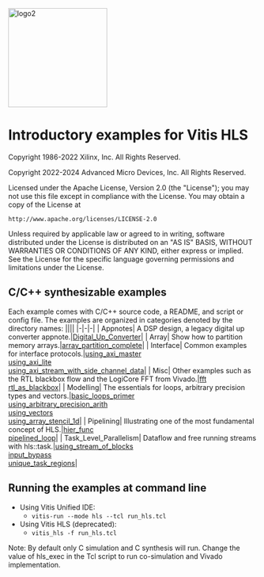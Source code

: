 <img src="./Images/logo2.png" alt="logo2" width="200"/>

# Introductory examples for Vitis HLS

Copyright 1986-2022 Xilinx, Inc. All Rights Reserved. 

Copyright 2022-2024 Advanced Micro Devices, Inc. All Rights Reserved.

Licensed under the Apache License, Version 2.0 (the "License");
you may not use this file except in compliance with the License.
You may obtain a copy of the License at

    http://www.apache.org/licenses/LICENSE-2.0

Unless required by applicable law or agreed to in writing, software
distributed under the License is distributed on an "AS IS" BASIS,
WITHOUT WARRANTIES OR CONDITIONS OF ANY KIND, either express or implied.
See the License for the specific language governing permissions and
limitations under the License.

## C/C++ synthesizable examples

Each example comes with C/C++ source code, a README, and script or config file.
The examples are organized in categories denoted by the directory names:
||||
|-|-|-|
| Appnotes| A DSP design, a legacy digital up converter appnote.|[Digital_Up_Converter](https://github.com/Xilinx/Vitis-HLS-Introductory-Examples/tree/master/AppNotes/Digital_Up_Converter)|
| Array| Show how to partition memory arrays.|[array_partition_complete](https://github.com/Xilinx/Vitis-HLS-Introductory-Examples/tree/master/Array/array_partition_complete)|
| Interface| Common examples for interface protocols.|[using_axi_master](https://github.com/Xilinx/Vitis-HLS-Introductory-Examples/tree/master/Interface/Memory/using_axi_master)<br> [using_axi_lite](https://github.com/Xilinx/Vitis-HLS-Introductory-Examples/tree/master/Interface/Register/using_axi_lite)<br> [using_axi_stream_with_side_channel_data](https://github.com/Xilinx/Vitis-HLS-Introductory-Examples/tree/master/Interface/Streaming/using_axi_stream_with_side_channel_data)|
| Misc| Other examples such as the RTL blackbox flow and the LogiCore FFT from Vivado.|[fft](https://github.com/Xilinx/Vitis-HLS-Introductory-Examples/tree/master/Misc/fft)<br> [rtl_as_blackbox](https://github.com/Xilinx/Vitis-HLS-Introductory-Examples/tree/master/Misc/rtl_as_blackbox)|
| Modelling| The essentials for loops, arbitrary precision types and vectors.|[basic_loops_primer](https://github.com/Xilinx/Vitis-HLS-Introductory-Examples/tree/master/Modeling/basic_loops_primer)<br> [using_arbitrary_precision_arith](https://github.com/Xilinx/Vitis-HLS-Introductory-Examples/tree/master/Modeling/using_arbitrary_precision_arith)<br> [using_vectors](https://github.com/Xilinx/Vitis-HLS-Introductory-Examples/tree/master/Modeling/using_vectors)<br> [using_array_stencil_1d](https://github.com/Xilinx/Vitis-HLS-Introductory-Examples/tree/master/Modeling/using_array_stencil_1d)|
| Pipelining| Illustrating one of the most fundamental concept of HLS.|[hier_func](https://github.com/Xilinx/Vitis-HLS-Introductory-Examples/tree/master/Pipelining/Functions/hier_func)<br> [pipelined_loop](https://github.com/Xilinx/Vitis-HLS-Introductory-Examples/tree/master/Pipelining/Loops/pipelined_loop)|
| Task_Level_Parallelism| Dataflow and free running streams with hls::task.|[using_stream_of_blocks](https://github.com/Xilinx/Vitis-HLS-Introductory-Examples/tree/master/Task_level_Parallelism/Control_driven/Channels/using_stream_of_blocks)<br> [input_bypass](https://github.com/Xilinx/Vitis-HLS-Introductory-Examples/tree/master/Task_level_Parallelism/Control_driven/Patterns/input_bypass)<br> [unique_task_regions](https://github.com/Xilinx/Vitis-HLS-Introductory-Examples/tree/master/Task_level_Parallelism/Data_driven/unique_task_regions)|

## Running the examples at command line

* Using Vitis Unified IDE:
  - ```vitis-run --mode hls --tcl run_hls.tcl```
* Using Vitis HLS (deprecated):
  - ```vitis_hls -f run_hls.tcl```

Note: By default only C simulation and C synthesis will run. Change the value of hls_exec in the Tcl script to run co-simulation and Vivado implementation.

